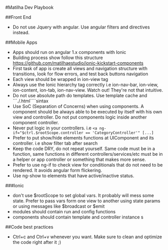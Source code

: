 #Matilha Dev Playbook

##Front End
- Do not use Jquery with angular. Use angular filters and directives instead.

##Mobile Apps
- Apps should run on angular 1.x components with Ionic
- Building process show follow this structure https://github.com/matilhaestudio/ionic-kickstart-components
- First task of app is create all views and navigation structure with transitions, look for flow errors, and test back buttons navigation
- Each view should be wrapped in ion-view tag
- Always use the Ionic hierarchy tag correctly i.e ion-nav-bar, ion-view, ion-content, ion-tab, ion-nav-view. Watch out! They're not that intuitive.
- Do not use absolute path do templates. Use template cache and ```./<template-name>.html````sintax
- Use SoC (Separation of Concerns) when using components. A component should be always able to be executed by itself with his own view and controller. Do not put components logic inside another component controller. 
- Never put logic in your controllers. i.e ```<a ng-if="$ctrl.$rootScope.controller == 'CategoryController'" [...]```
- Prefer to put show/hide elements functions at UIComponent and its controller. i.e show filter tab after search
- Keep the code DRY, do not repeat yourself. Same code must be in a function, same functions in different controllers/services/etc must be in a helper or app controller or something that makes more sense.  
- Prefer to use ng-if to check view for conditionals that do not need to be rendered. It avoids angular form flickering. 
- Use ng-show to elements that have active/inactive status. 

###Ionic
- don't use $rootScope to set global vars. It probably will mess some state. Prefer to pass vars form one view to another using state params or using messages like $broadcast or $emit
- modules should contain run and config functions
- components should contain template and controller instance
s

##Code best practices
- Ctrl+c and Ctrl+v whenever you want. Make sure to clean and optimize the code right after it ;) 



